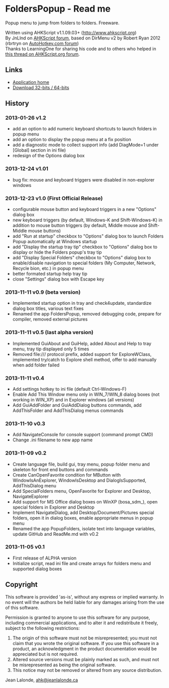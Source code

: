 # FoldersPopup - Read me

Popup menu to jump from folders to folders. Freeware.

Written using AHKScript v1.1.09.03+ (http://www.ahkscript.org)  
By JnLlnd on [AHKScript forum](http://ahkscript.org/boards/memberlist.php?mode=viewprofile&u=66), based on DirMenu v2 by Robert Ryan 2012 (rbrtryn on [AutoHotkey.com forum](http://www.autohotkey.com/board/user/15020-rbrtryn/))  
Thanks to LearningOne for sharing his code and to others who helped in [this thread on AHKScript.org forum](http://ahkscript.org/boards/viewtopic.php?f=5&t=526).

## Links

* [Application home](http://code.jeanlalonde.ca/folderspopup/)
* [Download 32-bits / 64-bits](http://code.jeanlalonde.ca/ahk/folderspopup/folderspopup.zip)

## History

### 2013-01-26 v1.2
* add an option to add numeric keyboard shortcuts to launch folders in popup menu
* add an option to display the popup menu at a fix position
* add a diagnostic mode to collect support info (add DiagMode=1 under [Global] section in ini file)
* redesign of the Options dialog box

### 2013-12-24 v1.01
* bug fix: mouse and keyboard triggers were disabled in non-explorer windows

### 2013-12-23 v1.0 (First Official Release)
* configurable mouse button and keyboard triggers in a new "Options" dialog box
* new keyboard triggers (by default, Windows-K and Shift-Windows-K) in addition to mouse button triggers (by default, Middle mouse and Shift-Middle mouse buttons)
* add "Run at startup" checkbox to "Options" dialog box to launch Folders Popup automatically at Windows startup
* add "Display the startup tray tip" checkbox to "Options" dialog box to display or hide the Folders popup's tray tip
* add "Display Special Folders" checkbox to "Options" dialog box to enable/disable navigation to special folders (My Computer, Network, Recycle bion, etc.) in popup menu
* better formated startup help tray tip
* close "Settings" dialog box with Escape key

### 2013-11-11 v0.9 (beta version)
* Implemented startup option in tray and check4update, standardize dialog box titles, various text fixes
* Renamed the app FoldersPopup, removed debugging code, prepare for compiler, removed external pictures

### 2013-11-11 v0.5 (last alpha version)
* Implemented GuiAbout and GuiHelp, added About and Help to tray menu, tray tip displayed only 5 times
* Removed file:/// protocol prefix, added support for ExploreWClass, implemented try/catch to Explore shell method, offer to add manually when add folder failed

### 2013-11-11 v0.4
* Add settings hotkey to ini file (default Ctrl-Windows-F)
* Enable Add This Window menu only in WIN_7/WIN_8 dialog boxes (not working in WIN_XP) and in Explorer windows (all versions)
* Add GuiAddFolder and GuiAddDialog buttons commands, add AddThisFolder and AddThisDialog menus commands
	
### 2013-11-10 v0.3
* Add NavigateConsole for console support (command prompt CMD)
* Change .ini filename to new app name
	
### 2013-11-09 v0.2

* Create language file, build gui, tray menu, popup folder menu and skeleton for front end buttons and commands
* Create CanOpenFavorite condition for MButton with WindowIsAnExplorer, WindowIsDesktop and DialogIsSupported, AddThisDialog menu
* Add SpecialFolders menu, OpenFavorite for Explorer and Desktop, NavigateExplorer
* Add support for MS Office dialog boxes on WinXP (bosa_sdm_), open special folders in Explorer and Desktop
* Implement NavigateDialog, add Desktop/Document/Pictures special folders, open it in dialog boxes, enable appropriate menus in popup menu
* Renamed the app PopupFolders, isolate text into language variables, update GitHub and ReadMe.md with v0.2

### 2013-11-05 v0.1

* First release of ALPHA version
* Initialize script, read ini file and create arrays for folders menu and supported dialog boxes


## <a name="copyright"></a>Copyright

This software is provided 'as-is', without any express or implied warranty.  In no event will the authors be held liable for any damages arising from the use of this software.  
  
Permission is granted to anyone to use this software for any purpose, including commercial applications, and to alter it and redistribute it freely, subject to the following restrictions:  
  
1. The origin of this software must not be misrepresented; you must not claim that you wrote the original software. If you use this software in a product, an acknowledgment in the product documentation would be appreciated but is not required.  
2. Altered source versions must be plainly marked as such, and must not be misrepresented as being the original software.  
3. This notice may not be removed or altered from any source distribution.  
  
Jean Lalonde, <A HREF="mailto:ahk@jeanlalonde.ca">ahk@jeanlalonde.ca</A>



